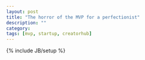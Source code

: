 ```yaml
---
layout: post
title: "The horror of the MVP for a perfectionist"
description: ""
category: 
tags: [mvp, startup, creatorhub]
---
```

{% include JB/setup %}
